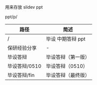 用来存放 slidev ppt

ppt/p/

| 路径         | 简述              |
| ------------ | ----------------- |
| /            | 毕设 中期答辩 ppt |
| 保研经验分享  | -                 |
| 毕设答辩      | 毕设答辩（第一版）    |
| 毕设答辩/0510 | 毕设答辩（0510） |
| 毕设答辩/fin | 毕设答辩（最终版） |

